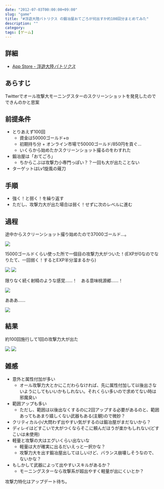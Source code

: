 ```yaml
---
date: "2012-07-03T00:00:00+09:00"
slug: "game"
title: "#浮遊大陸バトリクス の鍛冶屋おてごろが何出すか約100回分まとめてみた"
description: ""
category: 
tags: [ゲーム]
---
```


## 詳細

- <a href="http://www.google.co.jp/url?sa=t&rct=j&q=&esrc=s&source=web&cd=4&ved=0CFsQFjAD&url=http%3A%2F%2Fitunes.apple.com%2Fjp%2Fapp%2Ffu-you-da-lubatorikusu%2Fid521959688%3Fmt%3D8&ei=9NzyT-6zC8eKmQXjwsGgCQ&usg=AFQjCNGhu5K9_TwtTjZHVaVJWm4__xbBHw" class="l">App Store - 浮遊大陸<em>バトリクス</em></a>

## あらすじ

Twitterでオール攻撃大モーニングスターのスクリーンショットを発見したのでできんのかと思案

## 前提条件

- とりあえず100回
  - 資金は50000ゴールド+α
  - 初期持ち分 + オンライン市場で50000ゴールド/850円を貢ぐ…
  - いくらから始めたかスクリーンショット撮るのをわすれた
- 鍛冶屋は「おてごろ」
  - ちからこぶは攻撃力小専門っぽい？？一回も大が出たことない
- ターゲットはLv1旋風の薙刀

## 手順

- 強く！と弱く！を繰り返す
- ただし、攻撃力大が出た場合は弱く！せずに次のレベルに進む

## 過程

途中からスクリーンショット撮り始めたので37000ゴールド…。

<img src="http://mysyutar.github.com/images/2012/07/03/1.png">

15000ゴールドくらい使った所で一個目の攻撃力大がついた！(EXPが0なのでなりたて、一回弱く！するとEXP半分溜まるから)

<img src="http://mysyutar.github.com/images/2012/07/03/2.png">
<img src="http://mysyutar.github.com/images/2012/07/03/3.png">

限りなく続く射精のような感覚……！　ある意味桃源郷……！

<img src="http://mysyutar.github.com/images/2012/07/03/4.png">

あああ……

<img src="http://mysyutar.github.com/images/2012/07/03/5.png">

## 結果

約100回施行して1回の攻撃力大が出た

<img src="http://mysyutar.github.com/images/2012/07/03/table.jpg">
<img src="http://mysyutar.github.com/images/2012/07/03/graph.png">

## 雑感

- 意外と属性付加が多い
  - オール攻撃力大とかにこだわらなければ、先に属性付加して以後出さないようにしてもいいかもしれない。それくらい多いので求めてない時は邪魔臭い
- 範囲アップも多い
  - ただし、範囲は以後出なくするのに2回アップする必要があるのと、範囲あってもあまり嬉しくない武器もある(主観)ので微妙？
- クリティカル小/大問わず出やすい気がするのは鍛冶屋がまだないから？
- ディレイはどすこいで大がつくならそこに頼んだほうが楽かもしれない(どすこいは未使用)
- 軽量と攻撃の大はエグいくらい出ないな
  - 軽量は大が確実に出るだいえっと一択かな？
  - 攻撃力大を出す鍛冶屋出してほしいけど、バランス崩壊しそうなので、ないかな？
- もしかして武器によって出やすいスキルがあるか？
  - モーニングスターなら攻撃系が超出やすく軽量が出にくいとか？

攻撃力特化はアップデート待ち。
